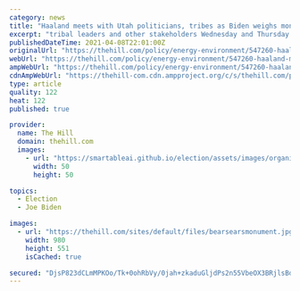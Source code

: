 ```yaml
---
category: news
title: "Haaland meets with Utah politicians, tribes as Biden weighs monument changes"
excerpt: "tribal leaders and other stakeholders Wednesday and Thursday as President Biden Joe Biden Anne Frank's stepsister: Trump 'obviously admired Hitler' Biden-GOP infrastructure talks off to rocky ..."
publishedDateTime: 2021-04-08T22:01:00Z
originalUrl: "https://thehill.com/policy/energy-environment/547260-haaland-meets-with-utah-politicians-tribes-while-biden-weighs"
webUrl: "https://thehill.com/policy/energy-environment/547260-haaland-meets-with-utah-politicians-tribes-while-biden-weighs"
ampWebUrl: "https://thehill.com/policy/energy-environment/547260-haaland-meets-with-utah-politicians-tribes-while-biden-weighs?amp"
cdnAmpWebUrl: "https://thehill-com.cdn.ampproject.org/c/s/thehill.com/policy/energy-environment/547260-haaland-meets-with-utah-politicians-tribes-while-biden-weighs?amp"
type: article
quality: 122
heat: 122
published: true

provider:
  name: The Hill
  domain: thehill.com
  images:
    - url: "https://smartableai.github.io/election/assets/images/organizations/thehill.com-50x50.jpg"
      width: 50
      height: 50

topics:
  - Election
  - Joe Biden

images:
  - url: "https://thehill.com/sites/default/files/bearsearsmonument.jpg"
    width: 980
    height: 551
    isCached: true

secured: "DjsP823dCLmMPKOo/Tk+0ohRbVy/0jah+zkaduGljdPs2n55VbeOX3BRjlsBdtZsq+TitmN/LA6alniOtwIDnJZ8/6IZK6+ivIGe6UB21a4P+AMhPO9PLs9qmiDzJB/exiVYucDZjEhNeK0AXEv+NFMuG967JxSSJqHKtcZ2bywg+n+wxxF4zLFuMLfLU15MtPQDCpGYnMQVYQPMk+lRTf715oNpiKo2rRI7R4b/rSVNPA/+lAeicoXovsWoCDK0gkV3TRQYgz24mVMwkbuSgNxklhQR0iccFJjFFHNS6LffGKBaGasaWVfqE2pgy00+D2ObGfKfuCBGf95eTRbVHzfGjSOCHivfKlBkb2KZcvk=;G+V1zQKPrH/Jjnh+qauUjQ=="
---
```


